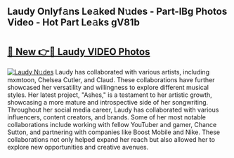 ## Laudy Onlyf𝚊ns Le𝚊ked N𝚞des - Part-lBg Photos Video - Hot Part Le𝚊ks gV81b

# <h2><a href="http://ab68784.deff.icu/?id=Laudy">🔗 New 👉🔴 Laudy VIDEO Photos</a></h2>

[![Laudy N𝚞des](https://i.imgur.com/rIISA9y.gif)](http://ab68784.deff.icu/?id=Laudy)
Laudy has collaborated with various artists, including mxmtoon, Chelsea Cutler, and Claud. These collaborations have further showcased her versatility and willingness to explore different musical styles. Her latest project, "Ashes," is a testament to her artistic growth, showcasing a more mature and introspective side of her songwriting. Throughout her social media career, Laudy has collaborated with various influencers, content creators, and brands. Some of her most notable collaborations include working with fellow YouTuber and gamer, Chance Sutton, and partnering with companies like Boost Mobile and Nike. These collaborations not only helped expand her reach but also allowed her to explore new opportunities and creative avenues.
